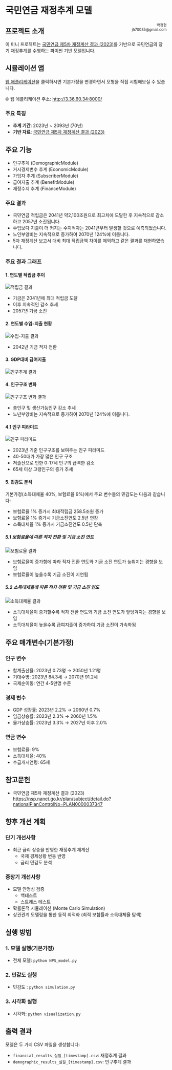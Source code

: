 # 국민연금 재정추계 모델 



<div style="float: right; font-size: 0.8em; text-align: right;">
박정현<br>
jh70035@gmail.com<br>

</div>


## 프로젝트 소개 

이 미니 프로젝트는 [국민연금 제5차 재정계산 결과 (2023)](https://nsp.nanet.go.kr/plan/subject/detail.do?nationalPlanControlNo=PLAN0000037347)를 기반으로 국민연금의 장기 재정추계를 수행하는 파이썬 기반 모델입니다. 


## 시뮬레이션 앱
[웹 애플리케이션](http://3.36.60.34:8000/)을 클릭하시면 기본가정을 변경하면서 모형을 직접 시험해보실 수 있습니다.

🌐 웹 애플리케이션 주소: http://3.36.60.34:8000/ 


### 주요 특징
- **추계 기간**: 2023년 ~ 2093년 (70년)
- **기반 자료**: [국민연금 제5차 재정계산 결과 (2023)](https://nsp.nanet.go.kr/plan/subject/detail.do?nationalPlanControlNo=PLAN0000037347)

## 주요 기능
- 인구추계 (DemographicModule)
- 거시경제변수 추계 (EconomicModule)
- 가입자 추계 (SubscriberModule)
- 급여지출 추계 (BenefitModule)
- 재정수지 추계 (FinanceModule)

### 주요 결과
- 국민연금 적립금은 2041년 약2,100조원으로 최고치에 도달한 후 지속적으로 감소하고 2057년 소진됩니다.
- 수입보다 지출이 더 커지는 수지적자는 2041년부터 발생할 것으로 예측되었습니다. 
- 노인부양비는 지속적으로 증가하여 2070년 124%에 이릅니다. 
- 5차 재정계산 보고서 대비 최대 적립금액 차이를 제외하고  같은 결과를 재현하였습니다. 

### 주요 결과 그래프

#### 1. 연도별 적립금 추이
![적립금 결과](./images/nps_reserve_fund.png)
- 기금은 2041년에 최대 적립금 도달
- 이후 지속적인 감소 추세
- 2057년 기금 소진

#### 2. 연도별 수입-지출 현황
![수입-지출 결과](./images/nps_revenue_expenditure.png)
- 2042년 기금 적자 전환
#### 3. GDP대비 급여지출
![인구추계 결과](./images/nps_gdp_expenditure.png)


#### 4. 인구구조 변화
![인구구조 변화 결과](./images/nps_demographic_indicators.png)
- 총인구 및 생산가능인구 감소 추세
- 노년부양비는 지속적으로 증가하여 2070년 124%에 이릅니다.

#### 4.1 인구 피라미드
![인구 피라미드](./images/population_pyramid_2023.png)
- 2023년 기준 인구구조를 보여주는 인구 피라미드
- 40-50대가 가장 많은 인구 구조
- 저출산으로 인한 0-17세 인구의 급격한 감소
- 65세 이상 고령인구의 증가 추세


#### 5. 민감도 분석
기본가정(소득대체율 40%, 보험료율 9%)에서 주요 변수들의 민감도는 다음과 같습니다:

- 보험료율 1% 증가시 최대적립금 258.5조원 증가
- 보험료율 1% 증가시 기금소진연도 2.5년 연장
- 소득대체율 1% 증가시 기금소진연도 0.5년 단축

##### 5.1 보험료율에 따른 적자 전환 및 기금 소진 연도
![보험료율 결과](./images/lineplot_deficit_depletion_by_contribution.png)
- 보험료율이 증가함에 따라 적자 전환 연도와 기금 소진 연도가 늦춰지는 경향을 보임
- 보험료율이 높을수록 기금 소진이 지연됨

##### 5.2 소득대체율에 따른 적자 전환 및 기금 소진 연도  
![소득대체율 결과](./images/lineplot_deficit_depletion_by_income_replacement.png)
- 소득대체율이 증가할수록 적자 전환 연도와 기금 소진 연도가 앞당겨지는 경향을 보임
- 소득대체율이 높을수록 급여지출이 증가하여 기금 소진이 가속화됨


## 주요 매개변수(기본가정)
### 인구 변수
- 합계출산율: 2023년 0.73명 → 2050년 1.21명
- 기대수명: 2023년 84.3세 → 2070년 91.2세
- 국제순이동: 연간 4-5만명 수준

### 경제 변수
- GDP 성장률: 2023년 2.2% → 2060년 0.7%
- 임금상승률: 2023년 2.3% → 2060년 1.5%
- 물가상승률: 2023년 3.3% → 2027년 이후 2.0%

### 연금 변수
- 보험료율: 9%
- 소득대체율: 40%
- 수급개시연령: 65세

## 참고문헌
- 국민연금 제5차 재정계산 결과 (2023)
https://nsp.nanet.go.kr/plan/subject/detail.do?nationalPlanControlNo=PLAN0000037347


## 향후 개선 계획 

### 단기 개선사항
- 최근 금리 상승을 반영한 재정추계 재계산
  - 국제 경제상황 변동 반영
  - 금리 민감도 분석

### 중장기 개선사항
- 모델 안정성 검증
  - 백테스트 
  - 스트레스 테스트
- 확률론적 시뮬레이션 (Monte Carlo Simulation)
- 상관관계 모델링을 통한 동적 최적화 (최적 보험률과 소득대체율 탐색)


## 실행 방법
### 1. 모델 실행(기본가정)
- 전체 모델: `python NPS_model.py`
### 2. 민감도 실행
- 민감도 : `python simulation.py`

### 3. 시각화 실행
- 시각화: `python visualization.py`


## 출력 결과
모델은 두 가지 CSV 파일을 생성합니다:
- `financial_results_실질_[timestamp].csv`: 재정추계 결과
- `demographic_results_실질_[timestamp].csv`: 인구추계 결과